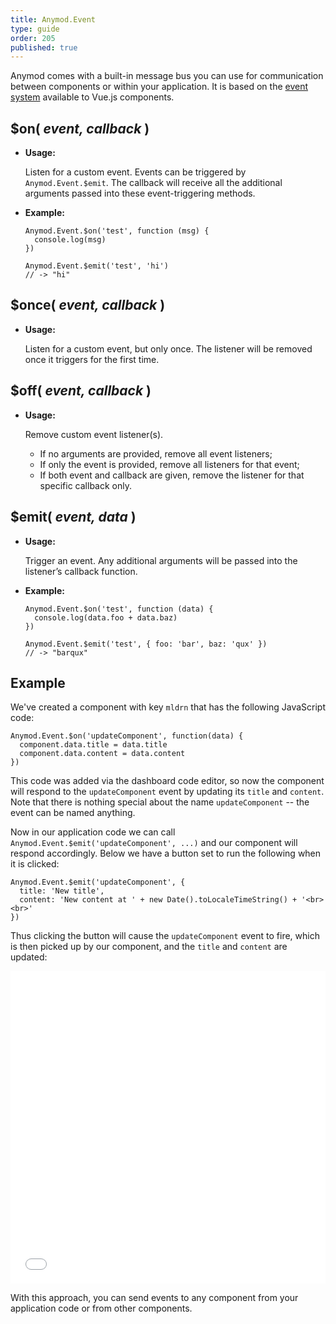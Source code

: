 ```yaml
---
title: Anymod.Event
type: guide
order: 205
published: true
---
```


Anymod comes with a built-in message bus you can use for communication between components or within your application. It is based on the [event system](https://vuejs.org/v2/api/#Instance-Methods-Events) available to Vue.js components.

## $on( _event, callback_ )

- **Usage:**

  Listen for a custom event. Events can be triggered by `Anymod.Event.$emit`. The callback will receive all the additional arguments passed into these event-triggering methods.

- **Example:**

  ```JS
  Anymod.Event.$on('test', function (msg) {
    console.log(msg)
  })

  Anymod.Event.$emit('test', 'hi')
  // -> "hi"
  ```

## $once( _event, callback_ )

- **Usage:**

  Listen for a custom event, but only once. The listener will be removed once it triggers for the first time.

## $off( _event, callback_ )

- **Usage:**

  Remove custom event listener(s).

  - If no arguments are provided, remove all event listeners;
  - If only the event is provided, remove all listeners for that event;
  - If both event and callback are given, remove the listener for that specific callback only.

## $emit( _event, data_ )

- **Usage:**

  Trigger an event. Any additional arguments will be passed into the listener’s callback function.

- **Example:**

  ```JS
  Anymod.Event.$on('test', function (data) {
    console.log(data.foo + data.baz)
  })

  Anymod.Event.$emit('test', { foo: 'bar', baz: 'qux' })
  // -> "barqux"
  ```

## Example

We've created a component with key `mldrn` that has the following JavaScript code:

```JS
Anymod.Event.$on('updateComponent', function(data) {
  component.data.title = data.title
  component.data.content = data.content
})
```

This code was added via the dashboard code editor, so now the component will respond to the `updateComponent` event by updating its `title` and `content`. Note that there is nothing special about the name `updateComponent` -- the event can be named anything.

Now in our application code we can call `Anymod.Event.$emit('updateComponent', ...)` and our component will respond accordingly. Below we have a button set to run the following when it is clicked:

```JS
Anymod.Event.$emit('updateComponent', {
  title: 'New title',
  content: 'New content at ' + new Date().toLocaleTimeString() + '<br><br>'
})
```

Thus clicking the button will cause the `updateComponent` event to fire, which is then picked up by our component, and the `title` and `content` are updated:

<iframe width="100%" height="500" src="//jsfiddle.net/component/L1ugm6gn/embedded/result,html,js/" allowfullscreen="allowfullscreen" frameborder="0"></iframe>

With this approach, you can send events to any component from your application code or from other components.


<!-- Anymod script -->
<script project="anymod-team" src="https://cdn.anymod.com/v1"></script>
